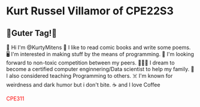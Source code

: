 # Kurt Russel Villamor of CPE22S3
##  👋__Guter Tag!__👋
📛 Hi I'm @KurtyMitens
📖 I like to read comic books and write some poems.
🖥️ I'm interested in making stuff by the means of programming.
🤮 I'm looking forward to non-toxic competition between my peers.
👨🏽‍🔬 I dream to become a certified computer enginnering/Data scientist to help my family.
🍎 I also considered teaching Programming to others.
☠️ I'm known for weirdness and dark humor but i don't bite.
☕ and I love Coffee

<span style="color:red"> CPE311</span>

